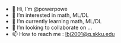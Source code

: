 - 👋 Hi, I’m @powerpowe
- 👀 I’m interested in math, ML/DL
- 🌱 I’m currently learning math, ML/DL
- 💞️ I’m looking to collaborate on ...
- 📫 How to reach me : lbj2001@g.skku.edu

<!---
powerpowe/powerpowe is a ✨ special ✨ repository because its `README.md` (this file) appears on your GitHub profile.
You can click the Preview link to take a look at your changes.
--->
